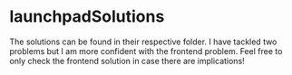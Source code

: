 # launchpadSolutions

The solutions can be found in their respective folder. I have tackled two problems but I am more confident with the frontend problem.
Feel free to only check the frontend solution in case there are implications!

